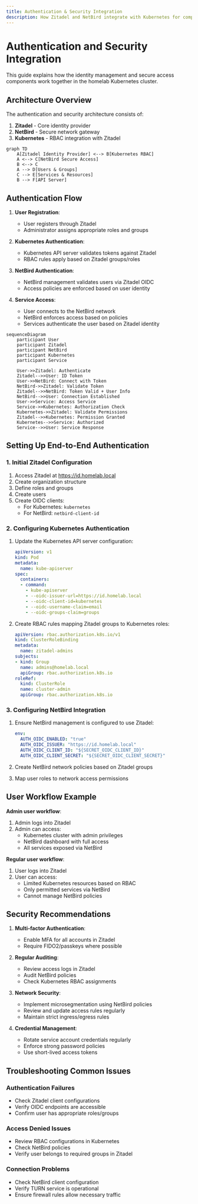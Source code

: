 ```yaml
---
title: Authentication & Security Integration
description: How Zitadel and NetBird integrate with Kubernetes for complete security
---
```


# Authentication and Security Integration

This guide explains how the identity management and secure access components work together in the homelab Kubernetes cluster.

## Architecture Overview

The authentication and security architecture consists of:

1. **Zitadel** - Core identity provider
2. **NetBird** - Secure network gateway
3. **Kubernetes** - RBAC integration with Zitadel

```mermaid
graph TD
    A[Zitadel Identity Provider] <--> B[Kubernetes RBAC]
    A <--> C[NetBird Secure Access]
    B <--> C
    A --> D[Users & Groups]
    C --> E[Services & Resources]
    B --> F[API Server]
```

## Authentication Flow

1. **User Registration**:
   - User registers through Zitadel
   - Administrator assigns appropriate roles and groups

2. **Kubernetes Authentication**:
   - Kubernetes API server validates tokens against Zitadel
   - RBAC rules apply based on Zitadel groups/roles

3. **NetBird Authentication**:
   - NetBird management validates users via Zitadel OIDC
   - Access policies are enforced based on user identity

4. **Service Access**:
   - User connects to the NetBird network
   - NetBird enforces access based on policies
   - Services authenticate the user based on Zitadel identity

```mermaid
sequenceDiagram
    participant User
    participant Zitadel
    participant NetBird
    participant Kubernetes
    participant Service

    User->>Zitadel: Authenticate
    Zitadel-->>User: ID Token
    User->>NetBird: Connect with Token
    NetBird->>Zitadel: Validate Token
    Zitadel-->>NetBird: Token Valid + User Info
    NetBird-->>User: Connection Established
    User->>Service: Access Service
    Service->>Kubernetes: Authorization Check
    Kubernetes->>Zitadel: Validate Permissions
    Zitadel-->>Kubernetes: Permission Granted
    Kubernetes-->>Service: Authorized
    Service-->>User: Service Response
```

## Setting Up End-to-End Authentication

### 1. Initial Zitadel Configuration

1. Access Zitadel at https://id.homelab.local
2. Create organization structure
3. Define roles and groups 
4. Create users
5. Create OIDC clients:
   - For Kubernetes: `kubernetes`
   - For NetBird: `netbird-client-id`

### 2. Configuring Kubernetes Authentication

1. Update the Kubernetes API server configuration:
   ```yaml
   apiVersion: v1
   kind: Pod
   metadata:
     name: kube-apiserver
   spec:
     containers:
     - command:
       - kube-apiserver
       - --oidc-issuer-url=https://id.homelab.local
       - --oidc-client-id=kubernetes
       - --oidc-username-claim=email
       - --oidc-groups-claim=groups
   ```

2. Create RBAC rules mapping Zitadel groups to Kubernetes roles:
   ```yaml
   apiVersion: rbac.authorization.k8s.io/v1
   kind: ClusterRoleBinding
   metadata:
     name: zitadel-admins
   subjects:
   - kind: Group
     name: admins@homelab.local
     apiGroup: rbac.authorization.k8s.io
   roleRef:
     kind: ClusterRole
     name: cluster-admin
     apiGroup: rbac.authorization.k8s.io
   ```

### 3. Configuring NetBird Integration

1. Ensure NetBird management is configured to use Zitadel:
   ```yaml
   env:
     AUTH_OIDC_ENABLED: "true"
     AUTH_OIDC_ISSUER: "https://id.homelab.local"
     AUTH_OIDC_CLIENT_ID: "${SECRET_OIDC_CLIENT_ID}"
     AUTH_OIDC_CLIENT_SECRET: "${SECRET_OIDC_CLIENT_SECRET}"
   ```

2. Create NetBird network policies based on Zitadel groups
3. Map user roles to network access permissions

## User Workflow Example

**Admin user workflow**:

1. Admin logs into Zitadel
2. Admin can access:
   - Kubernetes cluster with admin privileges
   - NetBird dashboard with full access
   - All services exposed via NetBird

**Regular user workflow**:

1. User logs into Zitadel
2. User can access:
   - Limited Kubernetes resources based on RBAC
   - Only permitted services via NetBird
   - Cannot manage NetBird policies

## Security Recommendations

1. **Multi-factor Authentication**:
   - Enable MFA for all accounts in Zitadel
   - Require FIDO2/passkeys where possible

2. **Regular Auditing**:
   - Review access logs in Zitadel
   - Audit NetBird policies
   - Check Kubernetes RBAC assignments

3. **Network Security**:
   - Implement microsegmentation using NetBird policies
   - Review and update access rules regularly
   - Maintain strict ingress/egress rules

4. **Credential Management**:
   - Rotate service account credentials regularly
   - Enforce strong password policies
   - Use short-lived access tokens

## Troubleshooting Common Issues

### Authentication Failures

- Check Zitadel client configurations
- Verify OIDC endpoints are accessible
- Confirm user has appropriate roles/groups

### Access Denied Issues

- Review RBAC configurations in Kubernetes
- Check NetBird policies
- Verify user belongs to required groups in Zitadel

### Connection Problems

- Check NetBird client configuration
- Verify TURN service is operational
- Ensure firewall rules allow necessary traffic
